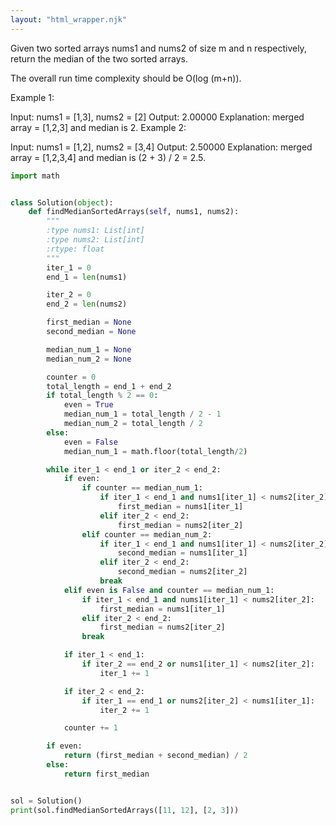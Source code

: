 ```yaml
---
layout: "html_wrapper.njk"
---
```


Given two sorted arrays nums1 and nums2 of size m and n respectively, return the median of the two sorted arrays.

The overall run time complexity should be O(log (m+n)).

Example 1:

Input: nums1 = [1,3], nums2 = [2]
Output: 2.00000
Explanation: merged array = [1,2,3] and median is 2.
Example 2:

Input: nums1 = [1,2], nums2 = [3,4]
Output: 2.50000
Explanation: merged array = [1,2,3,4] and median is (2 + 3) / 2 = 2.5.

```python
import math


class Solution(object):
    def findMedianSortedArrays(self, nums1, nums2):
        """
        :type nums1: List[int]
        :type nums2: List[int]
        :rtype: float
        """
        iter_1 = 0
        end_1 = len(nums1)

        iter_2 = 0
        end_2 = len(nums2)

        first_median = None
        second_median = None

        median_num_1 = None
        median_num_2 = None

        counter = 0
        total_length = end_1 + end_2
        if total_length % 2 == 0:
            even = True
            median_num_1 = total_length / 2 - 1
            median_num_2 = total_length / 2
        else:
            even = False
            median_num_1 = math.floor(total_length/2)

        while iter_1 < end_1 or iter_2 < end_2:
            if even:
                if counter == median_num_1:
                    if iter_1 < end_1 and nums1[iter_1] < nums2[iter_2]:
                        first_median = nums1[iter_1]
                    elif iter_2 < end_2:
                        first_median = nums2[iter_2]
                elif counter == median_num_2:
                    if iter_1 < end_1 and nums1[iter_1] < nums2[iter_2]:
                        second_median = nums1[iter_1]
                    elif iter_2 < end_2:
                        second_median = nums2[iter_2]
                    break
            elif even is False and counter == median_num_1:
                if iter_1 < end_1 and nums1[iter_1] < nums2[iter_2]:
                    first_median = nums1[iter_1]
                elif iter_2 < end_2:
                    first_median = nums2[iter_2]
                break

            if iter_1 < end_1:
                if iter_2 == end_2 or nums1[iter_1] < nums2[iter_2]:
                    iter_1 += 1

            if iter_2 < end_2:
                if iter_1 == end_1 or nums2[iter_2] < nums1[iter_1]:
                    iter_2 += 1

            counter += 1

        if even:
            return (first_median + second_median) / 2
        else:
            return first_median


sol = Solution()
print(sol.findMedianSortedArrays([11, 12], [2, 3]))
```